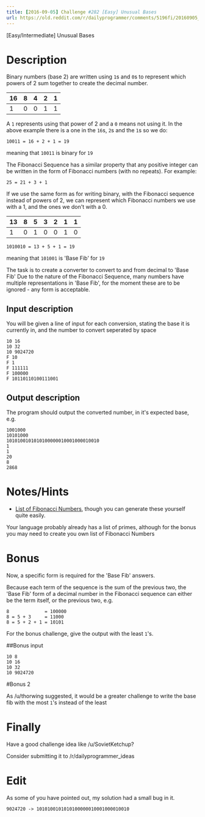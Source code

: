 ```yaml
---
title: [2016-09-05] Challenge #282 [Easy] Unusual Bases
url: https://old.reddit.com/r/dailyprogrammer/comments/5196fi/20160905_challenge_282_easy_unusual_bases/
---
```


[Easy/Intermediate] Unusual Bases

# Description

Binary numbers (base 2) are written using `1`s and `0`s to represent which powers of 2 sum together to create the decimal number.

16 | 8 | 4 | 2 | 1 
---|---|----|----|----
1 | 0 | 0 | 1 | 1 

A `1` represents using that power of 2 and a `0` means not using it. In the above example there is a one in the `16`s, `2`s and the `1`s so we do:

    10011 = 16 + 2 + 1 = 19

meaning that `10011` is binary for `19`

The Fibonacci Sequence has a similar property that any positive integer can be written in the form of Fibonacci numbers (with no repeats). For example:

    25 = 21 + 3 + 1

If we use the same form as for writing binary, with the Fibonacci sequence instead of powers of 2, we can represent which Fibonacci numbers we use with a 1, and the ones we don't with a 0.

13 | 8 | 5 | 3 | 2 | 1 | 1
|--- |---|---|----|----|----|----
1 | 0 | 1 | 0 | 0 | 1 | 0

    1010010 = 13 + 5 + 1 = 19

meaning that `101001` is 'Base Fib' for `19`

The task is to create a converter to convert to and from decimal to 'Base Fib'
Due to the nature of the Fibonacci Sequence, many numbers have multiple representations in 'Base Fib', for the moment these are to be ignored - any form is acceptable.

## Input description

You will be given a line of input for each conversion, stating the base it is currently in, and the number to convert seperated by space

    10 16
    10 32
    10 9024720
    F 10
    F 1
    F 111111
    F 100000
    F 10110110100111001

## Output description

The program should output the converted number, in it's expected base, e.g.

    1001000
    10101000
    1010100101010100000010001000010010
    1
    1
    20
    8
    2868 

# Notes/Hints

* [List of Fibonacci Numbers](http://planetmath.org/listoffibonaccinumbers), though you can generate these yourself quite easily.

Your language probably already has a list of primes, although for the bonus you may need to create you own list of Fibonacci Numbers

# Bonus

Now, a specific form is required for the 'Base Fib' answers.

Because each term of the sequence is the sum of the previous two, the 'Base Fib' form of a decimal number in the Fibonacci sequence can either be the term itself, or the previous two, e.g.

    8             = 100000
    8 = 5 + 3     = 11000
    8 = 5 + 2 + 1 = 10101

For the bonus challenge, give the output with the least `1`'s.


##Bonus input

    10 8
    10 16
    10 32
    10 9024720

#Bonus 2

As /u/thorwing suggested, it would be a greater challenge to write the base fib with the most `1`'s instead of the least

# Finally

Have a good challenge idea like /u/SovietKetchup?

Consider submitting it to /r/dailyprogrammer_ideas


# Edit
As some of you have pointed out, my solution had a small bug in it. 

    9024720 -> 1010100101010100000010001000010010